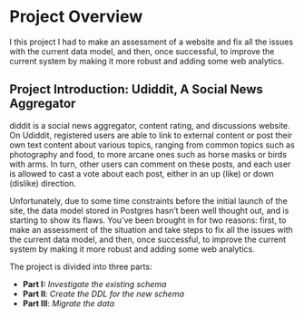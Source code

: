 # Project Overview

I this project I had to make an assessment of a website and fix all the issues with the current data model, and then, once successful, to improve the current system by making it more robust and adding some web analytics. 


## Project Introduction: Udiddit, A Social News Aggregator ##

diddit is a social news aggregator, content rating, and discussions website. On Udiddit, registered users are able to link to external content or post their own text content about various topics, ranging from common topics such as photography and food, to more arcane ones such as horse masks or birds with arms. In turn, other users can comment on these posts, and each user is allowed to cast a vote about each post, either in an up (like) or down (dislike) direction.

Unfortunately, due to some time constraints before the initial launch of the site, the data model stored in Postgres hasn’t been well thought out, and is starting to show its flaws. You’ve been brought in for two reasons: first, to make an assessment of the situation and take steps to fix all the issues with the current data model, and then, once successful, to improve the current system by making it more robust and adding some web analytics.

The project is divided into three parts:
 - **Part I:** *Investigate the existing schema*
 - **Part II**: *Create the DDL for the new schema*
 - **Part III**: *Migrate the data*
